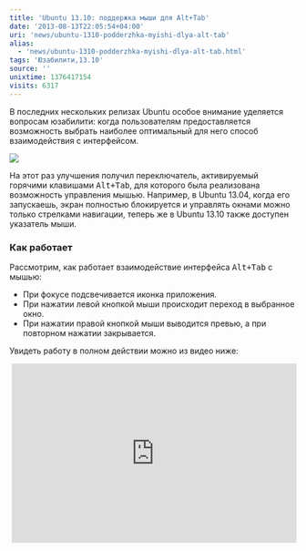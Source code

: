 ```yaml
---
title: 'Ubuntu 13.10: поддержка мыши для Alt+Tab'
date: '2013-08-13T22:05:54+04:00'
uri: 'news/ubuntu-1310-podderzhka-myishi-dlya-alt-tab'
alias: 
  - 'news/ubuntu-1310-podderzhka-myishi-dlya-alt-tab.html'
tags: 'Юзабилити,13.10'
source: ''
unixtime: 1376417154
visits: 6317
---
```

В последних нескольких релизах Ubuntu особое внимание уделяется вопросам юзабилити: когда пользователям предоставляется возможность выбрать наиболее оптимальный для него способ взаимодействия с интерфейсом.

[![](img/2013/08/13/22-00/ubuntu-1310-9502069427-o.jpg)](img/2013/08/13/22-00/ubuntu-1310-9502069427-o.jpg)

На этот раз улучшения получил переключатель, активируемый горячими клавишами <kbd>Alt+Tab</kbd>, для которого была реализована возможность управления мышью. Например, в Ubuntu 13.04, когда его запускаешь, экран полностью блокируется и управлять окнами можно только стрелками навигации, теперь же в Ubuntu 13.10 также доступен указатель мыши.

### Как работает

Рассмотрим, как работает взаимодействие интерфейса <kbd>Alt+Tab</kbd> с мышью:

*   При фокусе подсвечивается иконка приложения.
*   При нажатии левой кнопкой мыши происходит переход в выбранное окно.
*   При нажатии правой кнопкой мыши выводится превью, а при повторном нажатии закрывается.

Увидеть работу в полном действии можно из видео ниже:

 <iframe src="https://www.youtube.com/embed/GfwYeit_BJs" frameborder="0" width="500" height="315"></iframe>
